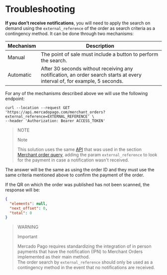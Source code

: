 # Troubleshooting

**If you don’t receive notifications**, you will need to apply the search on demand using the `external_reference` of the order as search criteria as a contingency method. It can be done through two mechanisms:

|Mechanism|Description|
|---|---|
|Manual|The point of sale must include a button to perform the search.|
|Automatic|After 30 seconds without receiving any notification, an order search starts at every interval of, for example, 5 seconds.|

For any of the mechanisms described above we will use the following endpoint:

```curl
curl --location --request GET 'https://api.mercadopago.com/merchant_orders?external_reference=EXTERNAL_REFERENCE' \
--header 'Authorization: Bearer ACCESS_TOKEN'
```

> NOTE
>
> Note
>
> This solution uses the same [API](https://www.mercadopago[FAKER][URL][DOMAIN]/developers/en/reference/merchant_orders/_merchant_orders_id/get) that was used in the section [Merchant order query](https://www.mercadopago[FAKER][URL][DOMAIN]/developers/es/guides/notifications/ipn/query-through-mo), adding the param `external_reference` to look for the payment in case a notification wasn't received.

The answer will be the same as using the order ID and they must use the same criteria mentioned above to confirm the payment of the order.

If the QR on which the order was published has not been scanned, the response will be:

```json
{
  "elements": null,
  "next_offset": 0,
  "total": 0
}
```

> WARNING
>
> Important
>
> Mercado Pago requires standardizing the integration of in person payments that have the notification (IPN) to Merchant Orders implemented as their main method.
> <br>
> The order search by `external_reference` should only be used as a contingency method in the event that no notifications are received.
